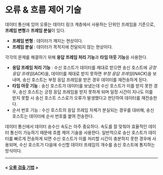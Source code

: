 # 오류 & 흐름 제어 기술
데이터 통신에 있어 오류는 데이터 링크 계층에서 사용하는 단위인 프레임을 기준으로, **프레임 변형**과 **프레임 분실**이 있다.

- **프레임 변형** : 데이터가 깨지는 현상이다.
- **프레임 분실** : 데이터가 목적지에 전달되지 않는 현상이다.

각각의 문제를 해결하기 위해 **응답 프레임 처리 기능**과 **타임 아웃 기능**을 사용한다.

-  **응답 프레임 처리 기능** : 수신 호스트가 데이터를 제대로 받으면 송신 호스트에 *긍정 응답 프레임*(*ACK*)을, 데이터를 제대로 받지 못하면 *부정 응답 프레임*(*NACK*)을 보내며, 송신 호스트는 부정 응답 프레임을 받은 경우 데이터를 재전송하게 된다. 
-  **타임 아웃 기능** : 송신 호스트가 데이터를 보냈는데 수신 호스트가 이를 받지 못한 경우, 송신 호스트는 긍정 응답 프레임을 받지 못하게 되며 일정 시간이 지나도 이를 받지 못할 시 송신 호스트 스스로가 오류가 발생했다고 판단하여 데이터를 재전송한다.
- 순서 번호 기능 : 수신 호스트의 응답 프레임 자체가 분실되는 경우를 대비해, 송신 호스트는 데이터에 순서 번호를 붙여 전송한다.

데이터 통신에서 데이터 송수신 속도는 아주 중요하다. 속도를 잘 맞춰야 효율적인 데이터 통신이 가능하기 때문에 흐름 제어 기술을 사용한다.
일반적으로 송신 호스트가 데이터를 빠르게 전송하게 되면 수신 호스트가 이를 처리할 시간이 충분하지 못한 경우에 사용되며, 수신 호스트가 다음에 수신할 데이터 프레임의 개수를 송신 호스트에 통지하는 방식이다.

---

#### < [오류 검출 기법]() >
